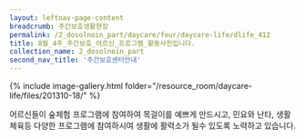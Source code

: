 ```yaml
--- 
layout: leftnav-page-content 
breadcrumb: 주간보호생활현장 
permalink: /2_dosolnoin_part/daycare/four/daycare-life/dlife_412
title: 8월_4주_주간보호_어르신_프로그램_활동사진입니다.
collection_name: 2_dosolnoin_part
second_nav_title: '주간보호센터안내' 
---
```

{% include image-gallery.html folder="/resource_room/daycare-life/files/201310-18/" %}








어르신들이 숲체험 프로그램에 참여하여 목걸이를 예쁘게 만드시고,
민요와 난타, 생활체육등 다양한 프로그램에 참여하시여 생활에 활력소가 될수 
있도록 노력하고 있습니다.